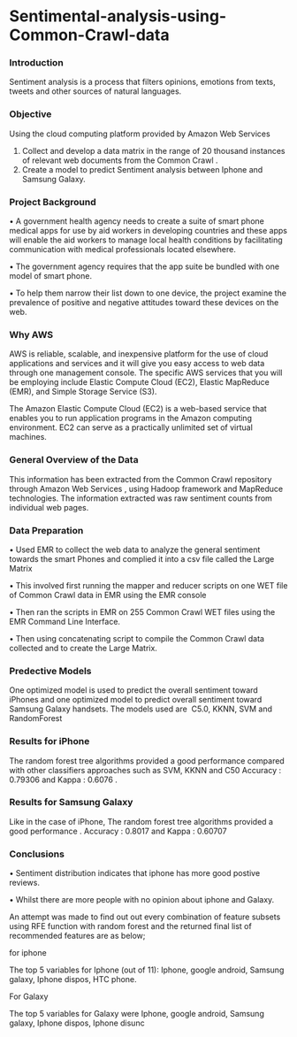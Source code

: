 # Sentimental-analysis-using-Common-Crawl-data
### Introduction
Sentiment analysis is a process that filters opinions, emotions from texts, tweets and other sources of natural languages.
### Objective
Using the cloud computing platform provided by Amazon Web Services 
1) Collect and develop a data matrix in the range of 20 thousand instances of relevant web documents from the Common Crawl .
 2) Create a model to predict Sentiment analysis between Iphone and Samsung Galaxy. 
 
 ### Project Background
 •	A government health agency needs to create a suite of smart phone medical apps for use by aid workers in developing countries and these apps will enable the aid workers to manage local health conditions by facilitating communication with medical professionals located elsewhere. 
 
•	The government agency requires that the app suite be bundled with one model of smart phone. 

•	To help them narrow their list down to one device, the project  examine the prevalence of positive and negative attitudes toward these devices on the web. 

### Why AWS
AWS is reliable, scalable, and inexpensive platform for the use of cloud applications and services and it will give you easy access to web data through one management console. The specific AWS services that you will be employing include Elastic Compute Cloud (EC2), Elastic MapReduce (EMR), and Simple Storage Service (S3). 

The Amazon Elastic Compute Cloud (EC2) is a web-based service that enables you to run application programs in the Amazon computing environment. EC2 can serve as a practically unlimited set of virtual machines. 

### General Overview of the Data
This information has been extracted from the Common Crawl repository through Amazon Web Services , using Hadoop framework and MapReduce technologies. The information extracted was raw sentiment counts from individual web pages.

### Data Preparation
•	Used EMR to collect the web data to analyze the general sentiment towards the smart Phones and complied it into a csv file called the Large Matrix

•	This involved first running the mapper and reducer scripts on one WET file of Common Crawl data in EMR using the EMR console

•	Then ran the scripts in EMR on 255 Common Crawl WET files using the EMR Command Line Interface. 

•	Then using concatenating script to compile the Common Crawl data collected and to create the Large Matrix.

### Predective Models
One optimized model is used to predict the overall sentiment toward iPhones and one optimized model to predict overall sentiment toward Samsung Galaxy handsets. 
The models used are  C5.0, KKNN, SVM  and RandomForest

### Results for iPhone
The random forest tree algorithms provided a good performance compared with other classifiers  approaches such as SVM, KKNN and C50
                      Accuracy : 0.79306  and Kappa : 0.6076 .
                      
### Results for Samsung Galaxy                      
 Like in the case of iPhone, The random forest tree algorithms provided a good performance .
                         Accuracy : 0.8017 and Kappa : 0.60707 
                         
### Conclusions
•	Sentiment distribution indicates that iphone has more good postive reviews.

•	Whilst there are more people with no opinion about iphone and Galaxy.

 An attempt was made to find out out every combination of feature subsets using  RFE function with random forest and the returned final list of recommended features  are as below;
 
   for iphone 
   
 The top 5 variables for Iphone  (out of 11): Iphone, google android,  Samsung galaxy, Iphone dispos, HTC phone.
 
  For Galaxy
  
The top 5 variables  for Galaxy were Iphone, google android, Samsung galaxy, Iphone dispos, Iphone disunc





